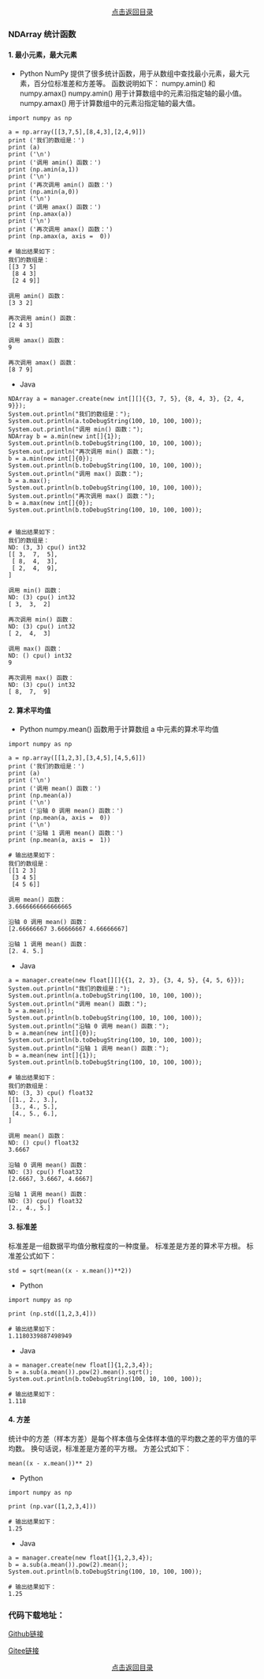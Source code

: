 <div align="center">
  <a href="http://aias.top/AIAS/guides/tutorials/ndarray/index.html">点击返回目录</a>
</div>  


### NDArray 统计函数

#### 1. 最小元素，最大元素
- Python
NumPy 提供了很多统计函数，用于从数组中查找最小元素，最大元素，百分位标准差和方差等。 函数说明如下：
numpy.amin() 和 numpy.amax()
numpy.amin() 用于计算数组中的元素沿指定轴的最小值。
numpy.amax() 用于计算数组中的元素沿指定轴的最大值。
```text
import numpy as np 
 
a = np.array([[3,7,5],[8,4,3],[2,4,9]])  
print ('我们的数组是：')
print (a)
print ('\n')
print ('调用 amin() 函数：')
print (np.amin(a,1))
print ('\n')
print ('再次调用 amin() 函数：')
print (np.amin(a,0))
print ('\n')
print ('调用 amax() 函数：')
print (np.amax(a))
print ('\n')
print ('再次调用 amax() 函数：')
print (np.amax(a, axis =  0))

# 输出结果如下：
我们的数组是：
[[3 7 5]
 [8 4 3]
 [2 4 9]]

调用 amin() 函数：
[3 3 2]

再次调用 amin() 函数：
[2 4 3]

调用 amax() 函数：
9

再次调用 amax() 函数：
[8 7 9]
```

- Java
```text
NDArray a = manager.create(new int[][]{{3, 7, 5}, {8, 4, 3}, {2, 4, 9}});
System.out.println("我们的数组是：");
System.out.println(a.toDebugString(100, 10, 100, 100));
System.out.println("调用 min() 函数：");
NDArray b = a.min(new int[]{1});
System.out.println(b.toDebugString(100, 10, 100, 100));
System.out.println("再次调用 min() 函数：");
b = a.min(new int[]{0});
System.out.println(b.toDebugString(100, 10, 100, 100));
System.out.println("调用 max() 函数：");
b = a.max();
System.out.println(b.toDebugString(100, 10, 100, 100));
System.out.println("再次调用 max() 函数：");
b = a.max(new int[]{0});
System.out.println(b.toDebugString(100, 10, 100, 100));


# 输出结果如下：
我们的数组是：
ND: (3, 3) cpu() int32
[[ 3,  7,  5],
 [ 8,  4,  3],
 [ 2,  4,  9],
]

调用 min() 函数：
ND: (3) cpu() int32
[ 3,  3,  2]

再次调用 min() 函数：
ND: (3) cpu() int32
[ 2,  4,  3]

调用 max() 函数：
ND: () cpu() int32
9

再次调用 max() 函数：
ND: (3) cpu() int32
[ 8,  7,  9]
```

#### 2. 算术平均值
- Python
numpy.mean() 函数用于计算数组 a 中元素的算术平均值

```text
import numpy as np 
 
a = np.array([[1,2,3],[3,4,5],[4,5,6]])  
print ('我们的数组是：')
print (a)
print ('\n')
print ('调用 mean() 函数：')
print (np.mean(a))
print ('\n')
print ('沿轴 0 调用 mean() 函数：')
print (np.mean(a, axis =  0))
print ('\n')
print ('沿轴 1 调用 mean() 函数：')
print (np.mean(a, axis =  1))

# 输出结果如下：
我们的数组是：
[[1 2 3]
 [3 4 5]
 [4 5 6]]

调用 mean() 函数：
3.6666666666666665

沿轴 0 调用 mean() 函数：
[2.66666667 3.66666667 4.66666667]

沿轴 1 调用 mean() 函数：
[2. 4. 5.]
```

- Java
```text
a = manager.create(new float[][]{{1, 2, 3}, {3, 4, 5}, {4, 5, 6}});
System.out.println("我们的数组是：");
System.out.println(a.toDebugString(100, 10, 100, 100));
System.out.println("调用 mean() 函数：");
b = a.mean();
System.out.println(b.toDebugString(100, 10, 100, 100));
System.out.println("沿轴 0 调用 mean() 函数：");
b = a.mean(new int[]{0});
System.out.println(b.toDebugString(100, 10, 100, 100));
System.out.println("沿轴 1 调用 mean() 函数：");
b = a.mean(new int[]{1});
System.out.println(b.toDebugString(100, 10, 100, 100));

# 输出结果如下：
我们的数组是：
ND: (3, 3) cpu() float32
[[1., 2., 3.],
 [3., 4., 5.],
 [4., 5., 6.],
]

调用 mean() 函数：
ND: () cpu() float32
3.6667

沿轴 0 调用 mean() 函数：
ND: (3) cpu() float32
[2.6667, 3.6667, 4.6667]

沿轴 1 调用 mean() 函数：
ND: (3) cpu() float32
[2., 4., 5.]
```

#### 3. 标准差
标准差是一组数据平均值分散程度的一种度量。
标准差是方差的算术平方根。
标准差公式如下：
```text
std = sqrt(mean((x - x.mean())**2))
```
- Python
```text
import numpy as np 
 
print (np.std([1,2,3,4]))

# 输出结果如下：
1.1180339887498949
```

- Java
```text
a = manager.create(new float[]{1,2,3,4});
b = a.sub(a.mean()).pow(2).mean().sqrt();
System.out.println(b.toDebugString(100, 10, 100, 100));
        
# 输出结果如下：
1.118
```

#### 4. 方差
统计中的方差（样本方差）是每个样本值与全体样本值的平均数之差的平方值的平均数。
换句话说，标准差是方差的平方根。
方差公式如下：
```text
mean((x - x.mean())** 2)
```
- Python
```text
import numpy as np
 
print (np.var([1,2,3,4]))

# 输出结果如下：
1.25
```

- Java
```text
a = manager.create(new float[]{1,2,3,4});
b = a.sub(a.mean()).pow(2).mean();
System.out.println(b.toDebugString(100, 10, 100, 100));
        
# 输出结果如下：
1.25
```

### 代码下载地址：    
[Github链接](https://github.com/mymagicpower/AIAS/blob/main/0_tutorials/ndarray_lessons/src/main/java/me/aias/example/No7StatisticExample.java)    

[Gitee链接](https://gitee.com/mymagicpower/AIAS/blob/main/0_tutorials/ndarray_lessons/src/main/java/me/aias/example/No7StatisticExample.java)   


<div align="center">
  <a href="http://aias.top/AIAS/guides/tutorials/ndarray/index.html">点击返回目录</a>
</div>  
